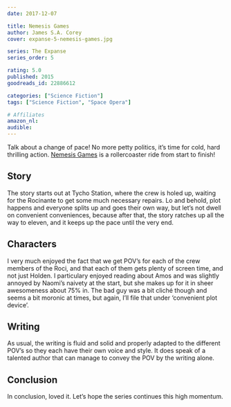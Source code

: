 ```yaml
---
date: 2017-12-07

title: Nemesis Games
author: James S.A. Corey
cover: expanse-5-nemesis-games.jpg

series: The Expanse
series_order: 5

rating: 5.0
published: 2015
goodreads_id: 22886612

categories: ["Science Fiction"]
tags: ["Science Fiction", "Space Opera"]

# Affiliates
amazon_nl: 
audible: 
---
```


Talk about a change of pace! No more petty politics, it’s time for cold, hard thrilling action. [Nemesis Games]() is a rollercoaster ride from start to finish!

<!--more-->

## Story

The story starts out at Tycho Station, where the crew is holed up, waiting for the Rocinante to get some much necessary repairs. Lo and behold, plot happens and everyone splits up and goes their own way, but let’s not dwell on convenient conveniences, because after that, the story ratches up all the way to eleven, and it keeps up the pace until the very end.

## Characters

I very much enjoyed the fact that we get POV’s for each of the crew members of the Roci, and that each of them gets plenty of screen time, and not just Holden. I particulary enjoyed reading about Amos and was slightly annoyed by Naomi’s naivety at the start, but she makes up for it in sheer awesomeness about 75% in. The bad guy was a bit cliché though and seems a bit moronic  at times, but again, I’ll file that under ‘convenient plot device’.

## Writing

As usual, the writing is fluid and solid and properly adapted to the different POV’s so they each have their own voice and style. It does speak of a talented author that can manage to convey the POV by the writing alone.

## Conclusion

In conclusion, loved it. Let’s hope the series continues this high momentum.
